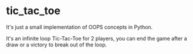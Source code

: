 # tic_tac_toe
It's just a small implementation of OOPS concepts in Python.

It's an infinite loop Tic-Tac-Toe for 2 players, you can end the game after a draw or a victory to break out of the loop.
